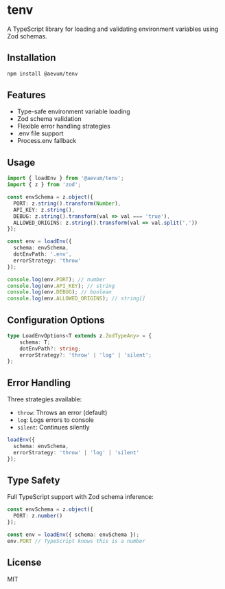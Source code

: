 # tenv

A TypeScript library for loading and validating environment variables using Zod schemas.

## Installation

```bash
npm install @aevum/tenv
```

## Features

- Type-safe environment variable loading
- Zod schema validation
- Flexible error handling strategies
- .env file support
- Process.env fallback

## Usage

```typescript
import { loadEnv } from '@aevum/tenv';
import { z } from 'zod';

const envSchema = z.object({
  PORT: z.string().transform(Number),
  API_KEY: z.string(),
  DEBUG: z.string().transform(val => val === 'true'),
  ALLOWED_ORIGINS: z.string().transform(val => val.split(','))
});

const env = loadEnv({
  schema: envSchema,
  dotEnvPath: '.env',
  errorStrategy: 'throw'
});

console.log(env.PORT); // number
console.log(env.API_KEY); // string
console.log(env.DEBUG); // boolean
console.log(env.ALLOWED_ORIGINS); // string[]
```

## Configuration Options

```typescript
type LoadEnvOptions<T extends z.ZodTypeAny> = {
    schema: T;
    dotEnvPath?: string;
    errorStrategy?: 'throw' | 'log' | 'silent';
};
```

## Error Handling

Three strategies available:
- `throw`: Throws an error (default)
- `log`: Logs errors to console
- `silent`: Continues silently

```typescript
loadEnv({
  schema: envSchema,
  errorStrategy: 'throw' | 'log' | 'silent'
});
```

## Type Safety

Full TypeScript support with Zod schema inference:

```typescript
const envSchema = z.object({
  PORT: z.number()
});

const env = loadEnv({ schema: envSchema });
env.PORT // TypeScript knows this is a number
```

## License

MIT